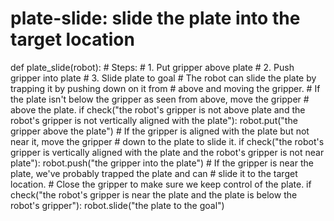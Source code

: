 # plate-slide: slide the plate into the target location
def plate_slide(robot):
    # Steps:
    #  1. Put gripper above plate
    #  2. Push gripper into plate
    #  3. Slide plate to goal
    # The robot can slide the plate by trapping it by pushing down on it from
    # above and moving the gripper.
    # If the plate isn't below the gripper as seen from above, move the gripper
    # above the plate.
    if check("the robot's gripper is not above plate and the robot's gripper is not vertically aligned with the plate"):
        robot.put("the gripper above the plate")
    # If the gripper is aligned with the plate but not near it, move the gripper
    # down to the plate to slide it.
    if check("the robot's gripper is vertically aligned with the plate and the robot's gripper is not near plate"):
        robot.push("the gripper into the plate")
    # If the gripper is near the plate, we've probably trapped the plate and can
    # slide it to the target location.
    # Close the gripper to make sure we keep control of the plate.
    if check("the robot's gripper is near the plate and the plate is below the robot's gripper"):
        robot.slide("the plate to the goal")
